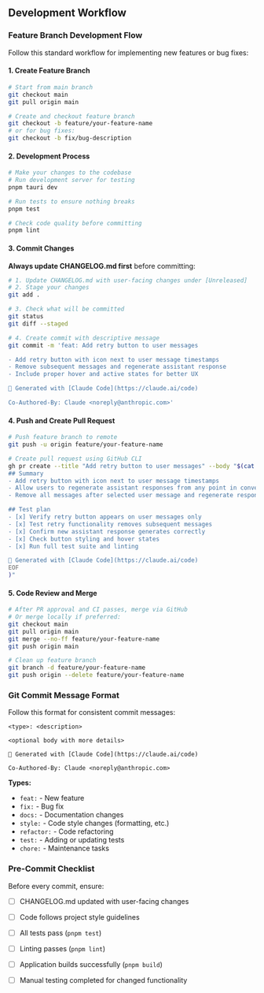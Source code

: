 ## Development Workflow

### Feature Branch Development Flow

Follow this standard workflow for implementing new features or bug fixes:

#### 1. Create Feature Branch
```bash
# Start from main branch
git checkout main
git pull origin main

# Create and checkout feature branch
git checkout -b feature/your-feature-name
# or for bug fixes:
git checkout -b fix/bug-description
```

#### 2. Development Process
```bash
# Make your changes to the codebase
# Run development server for testing
pnpm tauri dev

# Run tests to ensure nothing breaks
pnpm test

# Check code quality before committing
pnpm lint
```

#### 3. Commit Changes
**Always update CHANGELOG.md first** before committing:

```bash
# 1. Update CHANGELOG.md with user-facing changes under [Unreleased]
# 2. Stage your changes
git add .

# 3. Check what will be committed
git status
git diff --staged

# 4. Create commit with descriptive message
git commit -m 'feat: Add retry button to user messages

- Add retry button with icon next to user message timestamps
- Remove subsequent messages and regenerate assistant response
- Include proper hover and active states for better UX

🤖 Generated with [Claude Code](https://claude.ai/code)

Co-Authored-By: Claude <noreply@anthropic.com>'
```

#### 4. Push and Create Pull Request
```bash
# Push feature branch to remote
git push -u origin feature/your-feature-name

# Create pull request using GitHub CLI
gh pr create --title "Add retry button to user messages" --body "$(cat <<'EOF'
## Summary
- Add retry button with icon next to user message timestamps
- Allow users to regenerate assistant responses from any point in conversation
- Remove all messages after selected user message and regenerate response

## Test plan
- [x] Verify retry button appears on user messages only
- [x] Test retry functionality removes subsequent messages
- [x] Confirm new assistant response generates correctly
- [x] Check button styling and hover states
- [x] Run full test suite and linting

🤖 Generated with [Claude Code](https://claude.ai/code)
EOF
)"
```

#### 5. Code Review and Merge
```bash
# After PR approval and CI passes, merge via GitHub
# Or merge locally if preferred:
git checkout main
git pull origin main
git merge --no-ff feature/your-feature-name
git push origin main

# Clean up feature branch
git branch -d feature/your-feature-name
git push origin --delete feature/your-feature-name
```

### Git Commit Message Format

Follow this format for consistent commit messages:

```
<type>: <description>

<optional body with more details>

🤖 Generated with [Claude Code](https://claude.ai/code)

Co-Authored-By: Claude <noreply@anthropic.com>
```

**Types:**
- `feat:` - New feature
- `fix:` - Bug fix
- `docs:` - Documentation changes
- `style:` - Code style changes (formatting, etc.)
- `refactor:` - Code refactoring
- `test:` - Adding or updating tests
- `chore:` - Maintenance tasks

### Pre-Commit Checklist

Before every commit, ensure:
- [ ] CHANGELOG.md updated with user-facing changes
- [ ] Code follows project style guidelines
- [ ] All tests pass (`pnpm test`)
- [ ] Linting passes (`pnpm lint`)
- [ ] Application builds successfully (`pnpm build`)
- [ ] Manual testing completed for changed functionality


